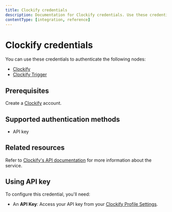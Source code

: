 ```yaml
---
title: Clockify credentials
description: Documentation for Clockify credentials. Use these credentials to authenticate Clockify in n8n, a workflow automation platform.
contentType: [integration, reference]
---
```


# Clockify credentials

You can use these credentials to authenticate the following nodes:

- [Clockify](/integrations/builtin/app-nodes/n8n-nodes-base.clockify.md)
- [Clockify Trigger](/integrations/builtin/trigger-nodes/n8n-nodes-base.clockifytrigger.md)

## Prerequisites

Create a [Clockify](https://www.clockify.com/) account.

## Supported authentication methods

- API key

## Related resources

Refer to [Clockify's API documentation](https://docs.developer.clockify.me/) for more information about the service.

## Using API key

To configure this credential, you'll need:

- An **API Key**: Access your API key from your [Clockify Profile Settings](https://clockify.me/help/users/profile-settings).

